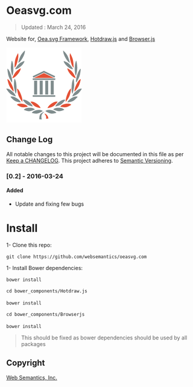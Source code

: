# Oeasvg.com
> Updated : March 24, 2016

Website for, [Oea.svg Framework](http://oeasvg.com), [Hotdraw.js](https://github.com/websemantics/Hotdraw.js) and [Browser.js](https://github.com/websemantics/Browser.js)

![Oea.svg](https://raw.githubusercontent.com/websemantics/oeasvg.com/master/img/oea-svg.png)


## Change Log
All notable changes to this project will be documented in this file as per [Keep a CHANGELOG](http://keepachangelog.com). This project adheres to [Semantic Versioning](http://semver.org/).

### [0.2] - 2016-03-24
#### Added
- Update and fixing few bugs

# Install

1- Clone this repo:

```
git clone https://github.com/websemantics/oeasvg.com
```

1- Install Bower dependencies:

```
bower install
```

```
cd bower_components/Hotdraw.js

bower install
```

```
cd bower_components/Browserjs

bower install
```

> This should be fixed as bower dependencies should be used by all packages

## Copyright

[Web Semantics, Inc.](http://websemantics.ca/)